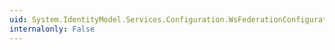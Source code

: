 ```yaml
---
uid: System.IdentityModel.Services.Configuration.WsFederationConfiguration.Resource
internalonly: False
---
```

